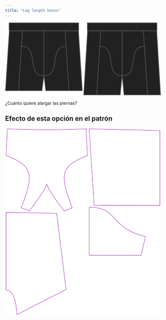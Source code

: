 ```yaml
---
title: "Leg length bonus"
---
```


![La opción de bonus de pierna en Bruce](./legbonus.svg)

¿Cuánto quiere alargar las piernas?

## Efecto de esta opción en el patrón

![Esta imagen muestra el efecto de esta opción superponiendo varias variantes que tienen un valor diferente para esta opción](bruce_legbonus_sample.svg "Efecto de esta opción en el patrón")

